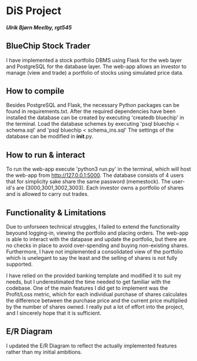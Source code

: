 # DiS Project
##### Ulrik Bjørn Meelby, rgt545

## BlueChip Stock Trader
I have implemented a stock portfolio DBMS using Flask for the web layer and PostgreSQL for the database layer. The web-app allows an investor to manage (view and trade) a portfolio of stocks using simulated price data.
 
## How to compile
Besides PostgreSQL and Flask, the necessary Python packages can be found in requirements.txt. After the required dependencies have been installed the database can be created by executing 'createdb bluechip' in the terminal. Load the database schemes by executing 'psql bluechip < schema.sql' and 'psql bluechip < schema_ins.sql' The settings of the database can be modified in __init__.py.

## How to run & interact
To run the web-app execute 'python3 run.py' in the terminal, which will host the web-app from http://127.0.0.1:5000. 
The database consists of 4 users that for simplicity sake share the same password (memestock). The user-id's are (3000,3001,3002,3003). 
Each investor owns a portfolio of shares and is allowed to carry out trades. 

## Functionality & Limitations
Due to unforseen technical struggles, I failed to extend the functionality beyound logging-in, viewing the portfolio and placing orders. The web-app is able to interact with the datapase and update the portfolio, but there are no checks in place to avoid over-spending and buying non-existing shares. Furthermore, I have not implemented a consolidated view of the portfolio which is unelegant to say the least and the selling of shares is not fully supported.

I have relied on the provided banking template and modified it to suit my needs, but I underestimated the time needed to get familiar with the codebase. One of the main features I did get to implement was the Profit/Loss metric, which for each individual purchase of shares calculates the difference between the purchase price and the current price multiplied by the number of shares owned. I really put a lot of effort into the project, and I sincerely hope that it is sufficient. 

## E/R Diagram
I updated the E/R Diagram to reflect the actually implemented features rather than my initial ambitions.  




